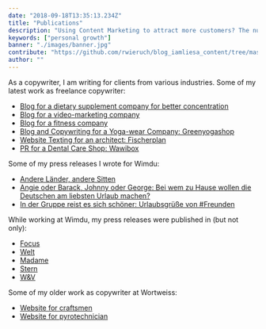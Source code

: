 ```yaml
---
date: "2018-09-18T13:35:13.234Z"
title: "Publications"
description: "Using Content Marketing to attract more customers? The nutrition and supplementary company Your Superfoods demonstrates how it’s done. I will show you how Your Superfoods uses Content Marketing Strategies by showing various food marketing examples deployed by them to get more people to eat healthy and buy their food products ..."
keywords: ["personal growth"]
banner: "./images/banner.jpg"
contribute: "https://github.com/rwieruch/blog_iamliesa_content/tree/master/pages/publications/index.md"
author: ""
---
```


As a copywriter, I am writing for clients from various industries. Some of my latest work as freelance copywriter:

* [Blog for a dietary supplement company for better concentration](https://www.concentrix.eu/magazin/)
* [Blog for a video-marketing company](https://blog.mynd.com/de/author/liesa-huppertz)
* [Blog for a fitness company](https://www.gymondo.de/magazin/author/liesa-huppertz)
* [Blog and Copywriting for a Yoga-wear Company: Greenyogashop](https://www.greenyogashop.com/blog/)
* [Website Texting for an architect: Fischerplan](http://fischerplan.com/de/)
* [PR for a Dental Care Shop: Wawibox](http://epaper.dental-tribune.com/dti/59afa644020e4/page31.html#/16)

Some of my press releases I wrote for Wimdu:

* [Andere Länder, andere Sitten](http://www.wimdu.de/presse/releases/andere-lander-andere-sitten-so-unterschiedlich-wohnt-europa-co-vom-geschirrspuler-bis-internet-rauchen/)
* [Angie oder Barack, Johnny oder George: Bei wem zu Hause wollen die Deutschen am liebsten Urlaub machen?](http://www.wimdu.de/presse/releases/angie-oder-barack-johnny-oder-george-bei-wem-zu-hause-wollen-die-deutschen-am-liebsten-urlaub-machen/)
* [In der Gruppe reist es sich schöner: Urlaubsgrüße von #Freunden](http://www.wimdu.de/presse/releases/in-der-gruppe-reist-es-sich-schoner-urlaubsgruse-von-freunden/)

While working at Wimdu, my press releases were published in (but not only):

* [Focus](http://www.focus.de/reisen/staedtereisen/wlan-rauchen-geschirrspueler-andere-laender-andere-zimmer-so-unterschiedlich-wohnt-der-westen_id_4895112.html)
* [Welt](https://www.welt.de/finanzen/immobilien/article140964011/Beim-Spuelen-sind-die-Daenen-besonders-faul.html)
* [Madame](http://www.madame.de/top-8-fashion-week-hangouts-933817.html)
* [Stern](http://www.stern.de/genuss/trinken/cocktails--das-sind-die-5-besten-sommerdrinks-6381732.html)
* [W&V](http://www.wuv.de/digital/instagram_studie_das_sind_die_beliebtesten_trips_mit_freunden)

Some of my older work as copywriter at Wortweiss:

* [Website for craftsmen](http://hwso.de/)
* [Website for pyrotechnician](http://feuerwerke-kuerbs.de/)